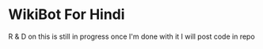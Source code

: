 # WikiBot For Hindi

R & D on this is still in progress once I'm done with it I will post code in repo

